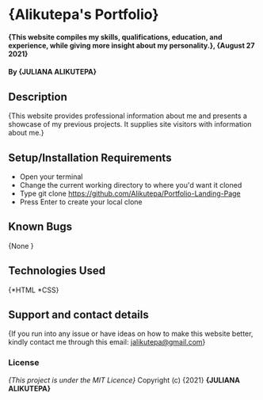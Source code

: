 # {Alikutepa's Portfolio}
#### {This website compiles my skills, qualifications, education, and experience, while giving more insight about my personality.}, {August 27 2021}
#### By **{JULIANA ALIKUTEPA}**
## Description
{This website provides professional information about me and presents a showcase of my previous projects. It supplies site visitors with information about me.}
## Setup/Installation Requirements
* Open your terminal
* Change the current working directory to where you'd want it cloned
* Type git clone https://github.com/Alikutepa/Portfolio-Landing-Page
* Press Enter to create your local clone
## Known Bugs
{None }
## Technologies Used
{*HTML *CSS}
## Support and contact details
{If you run into any issue or have ideas on how to make this website better, kindly contact me through this email: jalikutepa@gmail.com}
### License
*{This project is under the MIT Licence}*
Copyright (c) {2021} **{JULIANA ALIKUTEPA}**